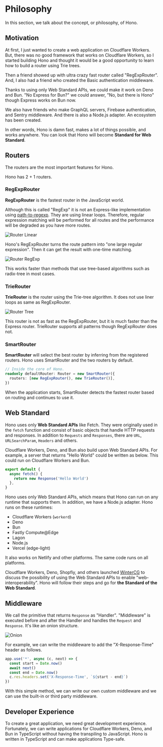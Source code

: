 # Philosophy

In this section, we talk about the concept, or philosophy, of Hono.

## Motivation

At first, I just wanted to create a web application on Cloudflare Workers.
But, there was no good framework that works on Cloudflare Workers,
so I started building Hono and thought it would be a good opportunity to learn how to build a router using Trie trees.

Then a friend showed up with ultra crazy fast router called "RegExpRouter".
And, I also had a friend who created the Basic authentication middleware.

Thanks to using only Web Standard APIs, we could make it work on Deno and Bun. "No Express for Bun?" we could answer, "No, but there is Hono" though Express works on Bun now.

We also have friends who make GraphQL servers, Firebase authentication, and Sentry middleware.
And there is also a Node.js adapter.
An ecosystem has been created.

In other words, Hono is damn fast, makes a lot of things possible, and works anywhere.
You can look that Hono will become **Standard for Web Standard**.

## Routers

The routers are the most important features for Hono.

Hono has 2 + 1 routers.

### RegExpRouter

**RegExpRouter** is the fastest router in the JavaScript world.

Although this is called "RegExp" it is not an Express-like implementation using [path-to-regexp](https://github.com/pillarjs/path-to-regexp).
They are using linear loops.
Therefore, regular expression matching will be performed for all routes and the performance will be degraded as you have more routes.

![Router Linear](/images/router-linear.jpg)

Hono's RegExpRouter turns the route pattern into "one large regular expression".
Then it can get the result with one-time matching.

![Router RegExp](/images/router-regexp.jpg)

This works faster than methods that use tree-based algorithms such as radix-tree in most cases.

### TrieRouter

**TrieRouter** is the router using the Trie-tree algorithm.
It does not use liner loops as same as RegExpRouter.

![Router Tree](/images/router-tree.jpg)

This router is not as fast as the RegExpRouter, but it is much faster than the Express router.
TrieRouter supports all patterns though RegExpRouter does not.

### SmartRouter

**SmartRouter** will select the best router by inferring from the registered routers.
Hono uses SmartRouter and the two routers by default.

```ts
// Inside the core of Hono.
readonly defaultRouter: Router = new SmartRouter({
  routers: [new RegExpRouter(), new TrieRouter()],
})
```

When the application starts, SmartRouter detects the fastest router based on routing and continues to use it.

## Web Standard

Hono uses only **Web Standard APIs** like Fetch.
They were originally used in the `fetch` function and consist of basic objects that handle HTTP requests and responses.
In addition to `Requests` and `Responses`, there are `URL`, `URLSearchParam`, `Headers` and others.

Cloudflare Workers, Deno, and Bun also build upon Web Standard APIs.
For example, a server that returns "Hello World" could be written as below. This could run on Cloudflare Workers and Bun.

```ts
export default {
  async fetch() {
    return new Response('Hello World')
  },
}
```

Hono uses only Web Standard APIs, which means that Hono can run on any runtime that supports them.
In addition, we have a Node.js adapter. Hono runs on these runtimes:

- Cloudflare Workers (`workerd`)
- Deno
- Bun
- Fastly Compute@Edge
- Lagon
- Node.js
- Vercel (edge-light)

It also works on Netlify and other platforms.
The same code runs on all platforms.

Cloudflare Workers, Deno, Shopfiy, and others launched [WinterCG](https://wintercg.org) to discuss the possibility of using the Web Standard APIs to enable "web-interoperability".
Hono will follow their steps and go for **the Standard of the Web Standard**.

## Middleware

We call the primitive that returns `Response` as "Handler".
"Middleware" is executed before and after the Handler and handles the `Request` and `Response`.
It's like an onion structure.

![Onion](/images/onion.png)

For example, we can write the middleware to add the "X-Response-Time" header as follows.

```ts
app.use('*', async (c, next) => {
  const start = Date.now()
  await next()
  const end = Date.now()
  c.res.headers.set('X-Response-Time', `${start - end}`)
})
```

With this simple method, we can write our own custom middleware and we can use the built-in or third party middleware.

## Developer Experience

To create a great application, we need great development experience.
Fortunately, we can write applications for Cloudflare Workers, Deno, and Bun in TypeScript without having the transpiling to JavaScript.
Hono is written in TypeScript and can make applications Type-safe.
